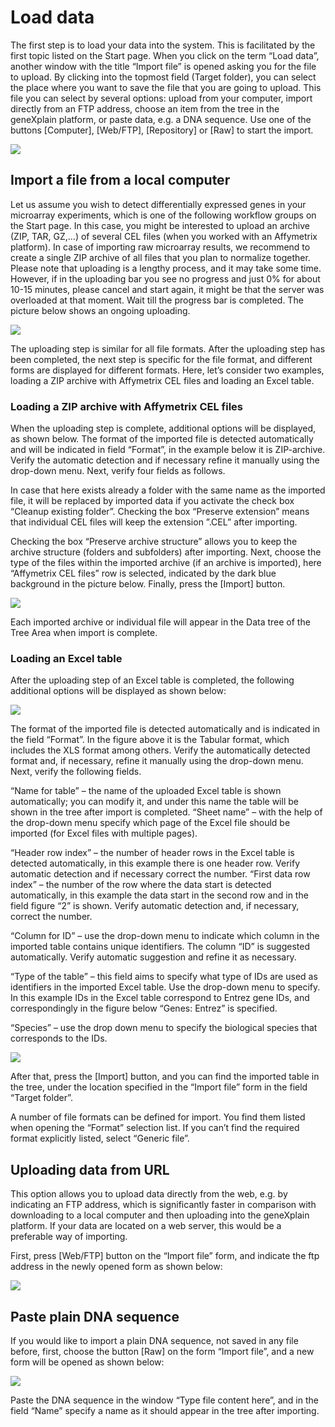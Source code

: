 # Load data

The first step is to load your data into the system. This is facilitated by the
first topic listed on the Start page. When you click on the term “Load data”,
another window with the title “Import file” is opened asking you for the file to
upload. By clicking into the topmost field (Target folder), you can select the
place where you want to save the file that you are going to upload. This file
you can select by several options: upload from your computer, import directly
from an FTP address, choose an item from the tree in the geneXplain platform, or
paste data, e.g. a DNA sequence. Use one of the buttons [Computer], [Web/FTP],
[Repository] or [Raw] to start the import.

![](media/cb469556e47eb254570598ce3d1b0bcb.png)

## Import a file from a local computer

Let us assume you wish to detect differentially expressed genes in your
microarray experiments, which is one of the following workflow groups on the
Start page. In this case, you might be interested to upload an archive (ZIP,
TAR, GZ,…) of several CEL files (when you worked with an Affymetrix platform).
In case of importing raw microarray results, we recommend to create a single ZIP
archive of all files that you plan to normalize together. Please note that
uploading is a lengthy process, and it may take some time. However, if in the
uploading bar you see no progress and just 0% for about 10-15 minutes, please
cancel and start again, it might be that the server was overloaded at that
moment. Wait till the progress bar is completed. The picture below shows an
ongoing uploading.

![](media/8f628bfb999b85ae43ee9c02e7c25a42.png)

The uploading step is similar for all file formats. After the uploading step has
been completed, the next step is specific for the file format, and different
forms are displayed for different formats. Here, let’s consider two examples,
loading a ZIP archive with Affymetrix CEL files and loading an Excel table.

### Loading a ZIP archive with Affymetrix CEL files

When the uploading step is complete, additional options will be displayed, as
shown below. The format of the imported file is detected automatically and will
be indicated in field “Format”, in the example below it is ZIP-archive. Verify
the automatic detection and if necessary refine it manually using the drop-down
menu. Next, verify four fields as follows.

In case that here exists already a folder with the same name as the imported
file, it will be replaced by imported data if you activate the check box
“Cleanup existing folder”. Checking the box “Preserve extension” means that
individual CEL files will keep the extension ”.CEL” after importing.

Checking the box “Preserve archive structure” allows you to keep the archive
structure (folders and subfolders) after importing. Next, choose the type of the
files within the imported archive (if an archive is imported), here “Affymetrix
CEL files” row is selected, indicated by the dark blue background in the picture
below. Finally, press the [Import] button.

![](media/a580e0d7a97084637e56f1e92c5c25ac.png)

Each imported archive or individual file will appear in the Data tree of the
Tree Area when import is complete.

### Loading an Excel table

After the uploading step of an Excel table is completed, the following
additional options will be displayed as shown below:

![](media/b716024f64967961b92884ab3ee05e12.png)

The format of the imported file is detected automatically and is indicated in
the field “Format”. In the figure above it is the Tabular format, which includes
the XLS format among others. Verify the automatically detected format and, if
necessary, refine it manually using the drop-down menu. Next, verify the
following fields.

“Name for table” – the name of the uploaded Excel table is shown automatically;
you can modify it, and under this name the table will be shown in the tree after
import is completed. “Sheet name” – with the help of the drop-down menu specify
which page of the Excel file should be imported (for Excel files with multiple
pages).

“Header row index” – the number of header rows in the Excel table is detected
automatically, in this example there is one header row. Verify automatic
detection and if necessary correct the number. “First data row index” – the
number of the row where the data start is detected automatically, in this
example the data start in the second row and in the field figure “2” is shown.
Verify automatic detection and, if necessary, correct the number.

“Column for ID” – use the drop-down menu to indicate which column in the
imported table contains unique identifiers. The column “ID” is suggested
automatically. Verify automatic suggestion and refine it as necessary.

“Type of the table” – this field aims to specify what type of IDs are used as
identifiers in the imported Excel table. Use the drop-down menu to specify. In
this example IDs in the Excel table correspond to Entrez gene IDs, and
correspondingly in the figure below “Genes: Entrez” is specified.

“Species” – use the drop down menu to specify the biological species that
corresponds to the IDs.

![](media/873ad77300b299852ef26ac907aa702f.png)

After that, press the [Import] button, and you can find the imported table in
the tree, under the location specified in the “Import file” form in the field
“Target folder”.

A number of file formats can be defined for import. You find them listed when
opening the “Format” selection list. If you can’t find the required format
explicitly listed, select “Generic file”.

## Uploading data from URL

This option allows you to upload data directly from the web, e.g. by indicating
an FTP address, which is significantly faster in comparison with downloading to
a local computer and then uploading into the geneXplain platform. If your data
are located on a web server, this would be a preferable way of importing.

First, press [Web/FTP] button on the “Import file” form, and indicate the ftp
address in the newly opened form as shown below:

![](media/77e6d6d27e74cab3d99b2239074ab0ce.png)

## Paste plain DNA sequence

If you would like to import a plain DNA sequence, not saved in any file before,
first, choose the button [Raw] on the form “Import file”, and a new form will be
opened as shown below:

![](media/a4e5918358b6206142f233059a38531f.png)

Paste the DNA sequence in the window “Type file content here”, and in the field
“Name” specify a name as it should appear in the tree after importing.
